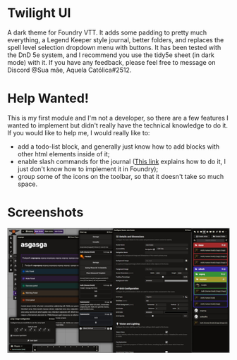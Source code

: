 # Twilight UI
A dark theme for Foundry VTT. It adds some padding to pretty much everything, a Legend Keeper style journal, better folders, and replaces the spell level selection dropdown menu with buttons. It has been tested with the DnD 5e system, and I recommend you use the tidy5e sheet (in dark mode) with it. If you have any feedback, please feel free to message on Discord @Sua mãe, Aquela Católica#2512.

# Help Wanted!
This is my first module and I'm not a developer, so there are a few features I wanted to implement but didn't really have the technical knowledge to do it. If you would like to help me, I would really like to:

- add a todo-list block, and generally just know how to add blocks with other html elements inside of it;
- enable slash commands for the journal ([This link](https://www.tiny.cloud/blog/slash-commands-rich-text-editor/) explains how to do it, I just don't know how to implement it in Foundry);
- group some of the icons on the toolbar, so that it doesn't take so much space.


# Screenshots

![](screenshot.jpg)